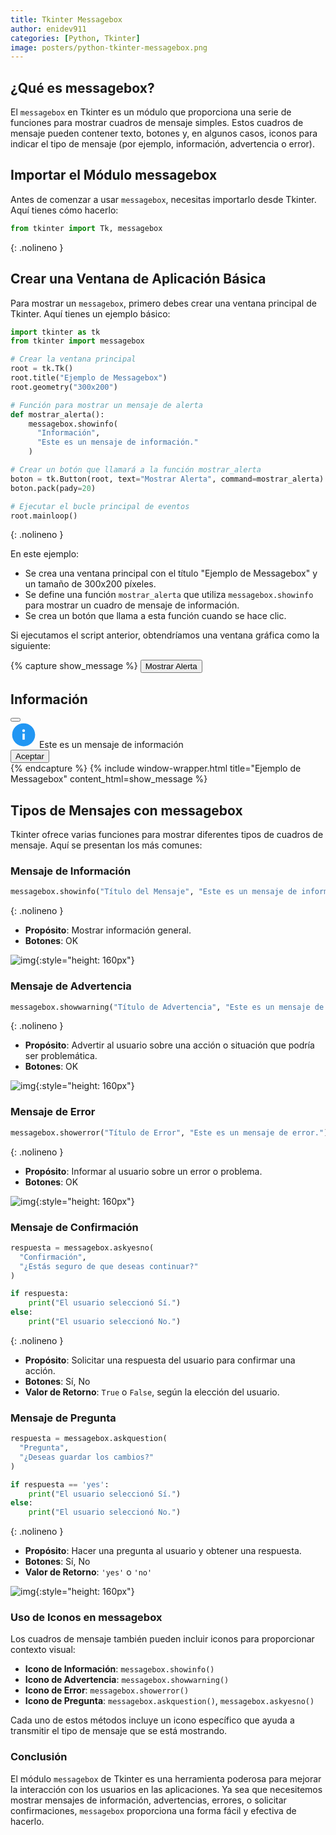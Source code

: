 ```yaml
---
title: Tkinter Messagebox
author: enidev911
categories: [Python, Tkinter]
image: posters/python-tkinter-messagebox.png
---
```


## ¿Qué es messagebox?

El `messagebox` en Tkinter es un módulo que proporciona una serie de funciones para mostrar cuadros de mensaje simples. Estos cuadros de mensaje pueden contener texto, botones y, en algunos casos, iconos para indicar el tipo de mensaje (por ejemplo, información, advertencia o error).

## Importar el Módulo messagebox

Antes de comenzar a usar `messagebox`, necesitas importarlo desde Tkinter. Aquí tienes cómo hacerlo:

```python
from tkinter import Tk, messagebox
```
{: .nolineno }

## Crear una Ventana de Aplicación Básica

Para mostrar un `messagebox`, primero debes crear una ventana principal de Tkinter. Aquí tienes un ejemplo básico:

```python
import tkinter as tk
from tkinter import messagebox

# Crear la ventana principal
root = tk.Tk()
root.title("Ejemplo de Messagebox")
root.geometry("300x200")

# Función para mostrar un mensaje de alerta
def mostrar_alerta():
    messagebox.showinfo(
      "Información",
      "Este es un mensaje de información."
    )

# Crear un botón que llamará a la función mostrar_alerta
boton = tk.Button(root, text="Mostrar Alerta", command=mostrar_alerta)
boton.pack(pady=20)

# Ejecutar el bucle principal de eventos
root.mainloop()
```
{: .nolineno }

En este ejemplo:
- Se crea una ventana principal con el título "Ejemplo de Messagebox" y un tamaño de 300x200 píxeles.
- Se define una función `mostrar_alerta` que utiliza `messagebox.showinfo` para mostrar un cuadro de mensaje de información.
- Se crea un botón que llama a esta función cuando se hace clic.

Si ejecutamos el script anterior, obtendríamos una ventana gráfica como la siguiente:

{% capture show_message %}
  <button class="btn btn-secondary" data-bs-target="#exampleModal" data-bs-toggle="modal">
    Mostrar Alerta
  </button>
  <div id="exampleModal" class="modal" tabindex="-1" aria-labelledby="exampleModal" aria-hidden="true">
<div class="modal-dialog modal-dialog-centered">
    <div class="modal-content bg-secondary p-1 position-relative">
      <div class="modal-header bg-secondary top-0 m-0 px-1 py-0">
        <h2 class="modal-title p-0 m-0">Información</h2>
        <button type="button" class="btn-close" data-bs-dismiss="modal" aria-label="Close"></button>
      </div>
      <div class="modal-body bg-light text-secondary pt-4">
        <svg xmlns="http://www.w3.org/2000/svg" width="3em" height="3em" viewBox="0 0 48 48">
          <circle cx="24" cy="24" r="21" fill="#2196f3" />
          <path fill="#fff" d="M22 22h4v11h-4z" />
          <circle cx="24" cy="16.5" r="2.5" fill="#fff" />
        </svg>
        Este es un mensaje de información
        <div class="text-end">
          <button class="btn btn-secondary" data-bs-dismiss="modal">Aceptar</button>
        </div>
      </div>
    </div>
  </div>
</div>
{% endcapture %}
{% include window-wrapper.html title="Ejemplo de Messagebox" content_html=show_message %}

## Tipos de Mensajes con messagebox

Tkinter ofrece varias funciones para mostrar diferentes tipos de cuadros de mensaje. Aquí se presentan los más comunes:

### Mensaje de Información

```python
messagebox.showinfo("Título del Mensaje", "Este es un mensaje de información.")
```
{: .nolineno }

- **Propósito**: Mostrar información general.
- **Botones**: OK

![img](tkinter/messagebox/showinfo.png){:style="height: 160px"}

### Mensaje de Advertencia

```python
messagebox.showwarning("Título de Advertencia", "Este es un mensaje de advertencia.")
```
{: .nolineno }

- **Propósito**: Advertir al usuario sobre una acción o situación que podría ser problemática.
- **Botones**: OK

![img](tkinter/messagebox/showwarning.png){:style="height: 160px"}

### Mensaje de Error

```python
messagebox.showerror("Título de Error", "Este es un mensaje de error.")
```
{: .nolineno }

- **Propósito**: Informar al usuario sobre un error o problema.
- **Botones**: OK

![img](tkinter/messagebox/showerror.png){:style="height: 160px"}

### Mensaje de Confirmación

```python
respuesta = messagebox.askyesno(
  "Confirmación",
  "¿Estás seguro de que deseas continuar?"
)

if respuesta:
    print("El usuario seleccionó Sí.")
else:
    print("El usuario seleccionó No.")
```
{: .nolineno }

- **Propósito**: Solicitar una respuesta del usuario para confirmar una acción.
- **Botones**: Sí, No
- **Valor de Retorno**: `True` o `False`, según la elección del usuario.

### Mensaje de Pregunta


```python
respuesta = messagebox.askquestion(
  "Pregunta",
  "¿Deseas guardar los cambios?"
)

if respuesta == 'yes':
    print("El usuario seleccionó Sí.")
else:
    print("El usuario seleccionó No.")
```
{: .nolineno }

- **Propósito**: Hacer una pregunta al usuario y obtener una respuesta.
- **Botones**: Sí, No
- **Valor de Retorno**: `'yes'` o `'no'`

![img](tkinter/messagebox/askyesno.png){:style="height: 160px"}

### Uso de Iconos en messagebox

Los cuadros de mensaje también pueden incluir iconos para proporcionar contexto visual:

- **Icono de Información**: `messagebox.showinfo()`
- **Icono de Advertencia**: `messagebox.showwarning()`
- **Icono de Error**: `messagebox.showerror()`
- **Icono de Pregunta**: `messagebox.askquestion()`, `messagebox.askyesno()`

Cada uno de estos métodos incluye un icono específico que ayuda a transmitir el tipo de mensaje que se está mostrando.

### Conclusión

El módulo `messagebox` de Tkinter es una herramienta poderosa para mejorar la interacción con los usuarios en las aplicaciones. Ya sea que necesitemos mostrar mensajes de información, advertencias, errores, o solicitar confirmaciones, `messagebox` proporciona una forma fácil y efectiva de hacerlo.

